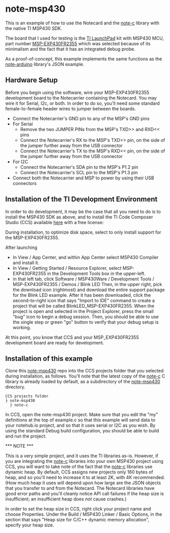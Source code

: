 # note-msp430

This is an example of how to use the Notecard and the [note-c][note-c] library
with the native TI MSP430 SDK.

The board that I used for testing is the [TI LaunchPad][board] kit with MSP430 MCU, part number
[MSP-EXP430FR2355][board] which was selected because of its minimalism and the fact that it has
an integrated debug probe.

As a proof-of-concept, this example implements the same functions as the
[note-arduino][note-arduino] library's JSON example.

## Hardware Setup

Before you begin using the software, wire your MSP-EXP430FR2355 development board to the Notecarrier containing
the Notecard.  You may wire it for Serial, I2c, or both.  In order to do so, you'll need some standard female-to-female
header wires to jumper between the boards.
- Connect the Notecarrier's GND pin to any of the MSP's GND pins
- For Serial
  - Remove the two JUMPER PINs from the MSP's TXD>> and RXD<< pins
  - Connect the Notecarrier's RX to the MSP's TXD>> pin, on the side of the jumper further away from the USB connector
  - Connect the Notecarrier's TX to the MSP's RXD<< pin, on the side of the jumper further away from the USB connector
- For I2C
  - Connect the Notecarrier's SDA pin to the MSP's P1.2 pin
  - Connect the Notecarrier's SCL pin to the MSP's P1.3 pin
- Connect both the Notecarrier and MSP to power by using their USB connectors

## Installation of the TI Development Environment

In order to do development, it may be the case that all you need to do is to install the MSP430 SDK as above,
and to install the TI Code Composer Studio (CCS) available [here][ccs] with a free license:

During installation, to optimize disk space, select to only install support for the MSP-EXP430FR2355.

After launching
- In View / App Center, and within App Center select MSP430 Compiler and install it.
- In View / Getting Started / Resource Explorer, select MSP-EXP430FR2355 in the Development Tools box in the upper-left.
- in that left tab, click Software / MSP430Ware / Development Tools / MSP-EXP430FR2355 / Demos / Blink LED
  Then, in the upper right, pick the download icon (rightmost) and download the entire support package for the
  Blink LED example.  After it has been downloaded, click the second-to-right icon that says "Import to IDE"
  command to create a project that will be called BlinkLED_MSP-EXP430FR2355.  When the project is open and
  selected in the Project Explorer, press the small "bug" icon to begin a debug session.  Then, you should be
  able to use the single step or green "go" button to verify that your debug setup is working.

At this point, you know that CCS and your MSP_EXP430FR2355 development board are ready for development.

## Installation of this example

Clone this [note-msp430][note-msp430] repo into the CCS projects folder that you selected during
installation, as follows.  You'll note that the latest copy of the [note-c][note-c] C library is already
loaded by default, as a subdirectory of the [note-msp430][note-msp430] directory.

```
CCS projects folder
├ note-msp430  
  ├ note-c  
```

In CCS, open the note-msp430 project.  Make sure that you edit the "my" definitions at the top of example.c
so that this example will send data to your notehub.io project, and so that it uses serial or I2C as you wish.
By using the standard Debug build configuration, you should be able to build and run the project.

*** NOTE ***

This is a very simple project, and it uses the TI libraries as-is.  However, if you are integrating the
[note-c][note-c] libraries into your own MSP430 project using CCS, you will want to take note of the fact
that the [note-c][note-c] libraries use dynamic heap.  By default, CCS assigns new projects only 160 bytes
of heap, and so you'll need to increase it to at least 2K, with 4K recommended.  (How much heap it uses
will depend upon how large are the JSON objects that you transfer to and from the Notecard.  The Notecard
libraries have good error paths and you'll cleanly notice API call failures if the heap size is insufficient;
an insufficient heap does *not* cause crashes.)

In order to set the heap size in CCS, right click your project name and choose Properties.  Under the
Build / MSP430 Linker / Basic Options, in the section that says "Heap size for C/C++ dynamic memory allocation",
specify your heap size.

[note-msp430]: https://github.com/blues/note-msp430
[note-c]: https://github.com/blues/note-c
[note-arduino]: https://github.com/blues/note-arduino
[ccs]: http://www.ti.com/tool/CCSTUDIO
[board]: http://www.ti.com/tool/MSP-EXP430FR2355
